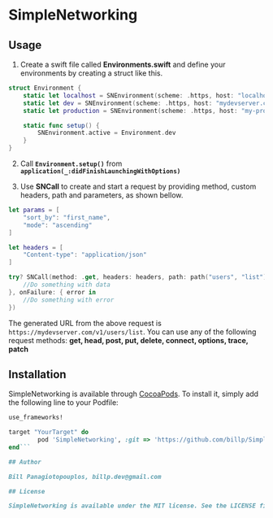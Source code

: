 # SimpleNetworking


## Usage

1. Create a swift file called **Environments.swift** and define your environments by creating a struct like this.

```swift
struct Environment {
    static let localhost = SNEnvironment(scheme: .https, host: "localhost", port: 8080)
    static let dev = SNEnvironment(scheme: .https, host: "mydevserver.com", suffix: "v1")
    static let production = SNEnvironment(scheme: .https, host: "my-production-server.com", suffix: "v1")

    static func setup() {
        SNEnvironment.active = Environment.dev
    }
}

```

2. Call **`Environment.setup()`** from **`application(_:didFinishLaunchingWithOptions)`**

3. Use **SNCall** to create and start a request by providing method, custom headers, path and parameters, as shown bellow.

```swift
let params = [
    "sort_by": "first_name",
    "mode": "ascending"
]

let headers = [
    "Content-type": "application/json"
]

try? SNCall(method: .get, headers: headers, path: path("users", "list"), params: params).start(onSuccess: { data in
    //Do something with data
}, onFailure: { error in
    //Do something with error
})
```

The generated URL from the above request is `https://mydevserver.com/v1/users/list`. You can use any of the following request methods: **get, head, post, put, delete, connect, options, trace, patch**

## Installation

SimpleNetworking is available through [CocoaPods](http://cocoapods.org). To install
it, simply add the following line to your Podfile:

```ruby
use_frameworks!

target "YourTarget" do
        pod 'SimpleNetworking', :git => 'https://github.com/billp/SimpleNetworking.git'
end```

## Author

Bill Panagiotopouplos, billp.dev@gmail.com

## License

SimpleNetworking is available under the MIT license. See the LICENSE file for more info.
